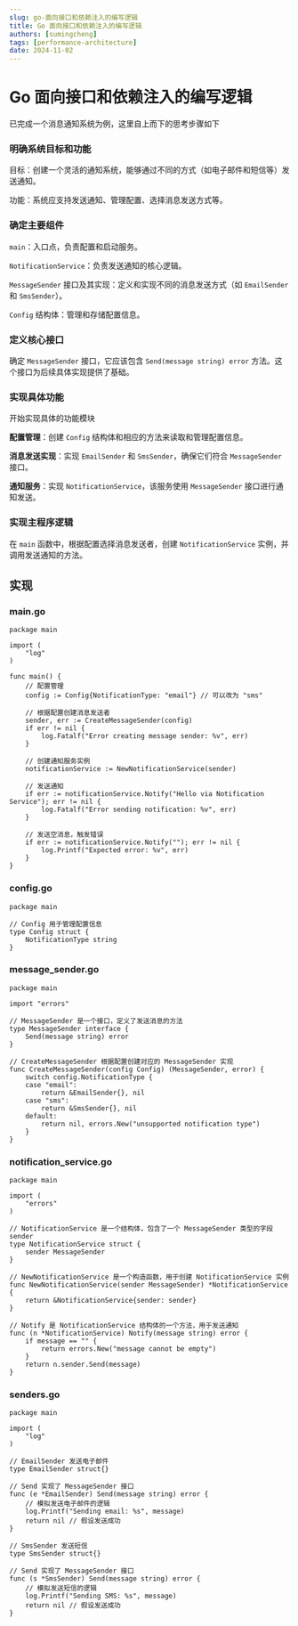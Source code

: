 ```yaml
---
slug: go-面向接口和依赖注入的编写逻辑
title: Go 面向接口和依赖注入的编写逻辑
authors: [sumingcheng]
tags: [performance-architecture]
date: 2024-11-02
---
```


# Go 面向接口和依赖注入的编写逻辑

已完成一个消息通知系统为例，这里自上而下的思考步骤如下

### 明确系统目标和功能

目标：创建一个灵活的通知系统，能够通过不同的方式（如电子邮件和短信等）发送通知。

功能：系统应支持发送通知、管理配置、选择消息发送方式等。

### 确定主要组件

`main`：入口点，负责配置和启动服务。

`NotificationService`：负责发送通知的核心逻辑。

`MessageSender` 接口及其实现：定义和实现不同的消息发送方式（如 `EmailSender` 和 `SmsSender`）。

`Config` 结构体：管理和存储配置信息。

### 定义核心接口

确定 `MessageSender` 接口，它应该包含 `Send(message string) error` 方法。这个接口为后续具体实现提供了基础。

### 实现具体功能

开始实现具体的功能模块

**配置管理**：创建 `Config` 结构体和相应的方法来读取和管理配置信息。

**消息发送实现**：实现 `EmailSender` 和 `SmsSender`，确保它们符合 `MessageSender` 接口。

**通知服务**：实现 `NotificationService`，该服务使用 `MessageSender` 接口进行通知发送。

### 实现主程序逻辑

在 `main` 函数中，根据配置选择消息发送者，创建 `NotificationService` 实例，并调用发送通知的方法。

## 实现

### main.go

```
package main

import (
	"log"
)

func main() {
	// 配置管理
	config := Config{NotificationType: "email"} // 可以改为 "sms"

	// 根据配置创建消息发送者
	sender, err := CreateMessageSender(config)
	if err != nil {
		log.Fatalf("Error creating message sender: %v", err)
	}

	// 创建通知服务实例
	notificationService := NewNotificationService(sender)

	// 发送通知
	if err := notificationService.Notify("Hello via Notification Service"); err != nil {
		log.Fatalf("Error sending notification: %v", err)
	}

	// 发送空消息，触发错误
	if err := notificationService.Notify(""); err != nil {
		log.Printf("Expected error: %v", err)
	}
}

```

### config.go

```
package main

// Config 用于管理配置信息
type Config struct {
	NotificationType string
}

```

### message_sender.go

```
package main

import "errors"

// MessageSender 是一个接口，定义了发送消息的方法
type MessageSender interface {
	Send(message string) error
}

// CreateMessageSender 根据配置创建对应的 MessageSender 实现
func CreateMessageSender(config Config) (MessageSender, error) {
	switch config.NotificationType {
	case "email":
		return &EmailSender{}, nil
	case "sms":
		return &SmsSender{}, nil
	default:
		return nil, errors.New("unsupported notification type")
	}
}

```

### notification_service.go

```
package main

import (
	"errors"
)

// NotificationService 是一个结构体，包含了一个 MessageSender 类型的字段 sender
type NotificationService struct {
	sender MessageSender
}

// NewNotificationService 是一个构造函数，用于创建 NotificationService 实例
func NewNotificationService(sender MessageSender) *NotificationService {
	return &NotificationService{sender: sender}
}

// Notify 是 NotificationService 结构体的一个方法，用于发送通知
func (n *NotificationService) Notify(message string) error {
	if message == "" {
		return errors.New("message cannot be empty")
	}
	return n.sender.Send(message)
}

```

### senders.go

```
package main

import (
	"log"
)

// EmailSender 发送电子邮件
type EmailSender struct{}

// Send 实现了 MessageSender 接口
func (e *EmailSender) Send(message string) error {
	// 模拟发送电子邮件的逻辑
	log.Printf("Sending email: %s", message)
	return nil // 假设发送成功
}

// SmsSender 发送短信
type SmsSender struct{}

// Send 实现了 MessageSender 接口
func (s *SmsSender) Send(message string) error {
	// 模拟发送短信的逻辑
	log.Printf("Sending SMS: %s", message)
	return nil // 假设发送成功
}

```
